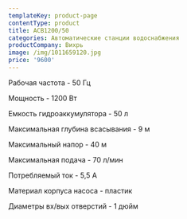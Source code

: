 ```yaml
---
templateKey: product-page
contentType: product
title: АСВ1200/50
categories: Автоматические станции водоснабжения
productCompany: Вихрь
image: /img/1011659120.jpg
price: '9600'
---
```

Рабочая частота - 50 Гц

Мощность - 1200 Вт

Емкость гидроаккумулятора - 50 л

Максимальная глубина всасывания - 9 м

Максимальный напор - 40 м

Максимальная подача - 70 л/мин

Потребляемый ток - 5,5 А

Материал корпуса насоса - пластик

Диаметры вх/вых отверстий - 1 дюйм
